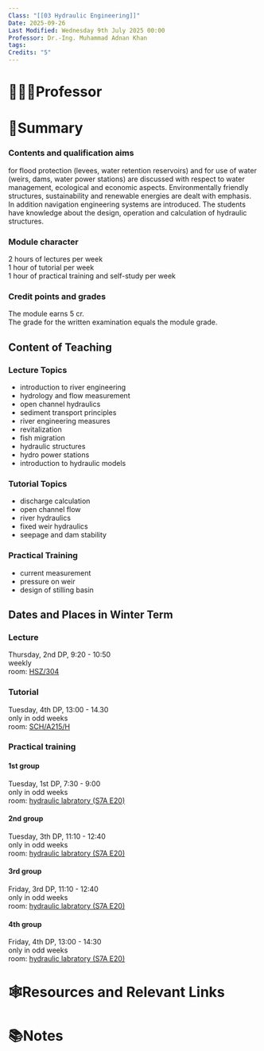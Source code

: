 ```yaml
---
Class: "[[03 Hydraulic Engineering]]"
Date: 2025-09-26
Last Modified: Wednesday 9th July 2025 00:00
Professor: Dr.-Ing. Muhammad Adnan Khan
tags:
Credits: "5"
---
```

# 👨🏽‍🏫Professor


# 📖Summary
### Contents and qualification aims

for flood protection (levees, water retention reservoirs) and for use of water (weirs, dams, water power stations) are discussed with respect to water management, ecological and economic aspects. Environmentally friendly structures, sustainability and renewable energies are dealt with emphasis. In addition navigation engineering systems are introduced. The students have knowledge about the design, operation and calculation of hydraulic structures.

### Module character

2 hours of lectures per week  
1 hour of tutorial per week  
1 hour of practical training and self-study per week
### Credit points and grades

The module earns 5 cr.  
The grade for the written examination equals the module grade.

## Content of Teaching

### Lecture Topics

- introduction to river engineering
- hydrology and flow measurement
- open channel hydraulics
- sediment transport principles
- river engineering measures
- revitalization
- fish migration
- hydraulic structures
- hydro power stations
- introduction to hydraulic models

### Tutorial Topics

- discharge calculation
- open channel flow
- river hydraulics
- fixed weir hydraulics
- seepage and dam stability

### Practical Training

- current measurement
- pressure on weir
- design of stilling basin
## Dates and Places in Winter Term

### Lecture

Thursday, 2nd DP, 9:20 - 10:50  
weekly  
room: [HSZ/304](https://navigator.tu-dresden.de/raum/136103.0040)

### Tutorial

Tuesday, 4th DP, 13:00 - 14.30  
only in odd weeks  
room: [SCH/A215/H](https://navigator.tu-dresden.de/raum/145602.0720)

### Practical training

#### 1st group

Tuesday, 1st DP, 7:30 - 9:00  
only in odd weeks  
room: [hydraulic labratory (S7A E20)](https://navigator.tu-dresden.de/etplan/s7a/00/raum/147900.0100)

#### 2nd group

Tuesday, 3th DP, 11:10 - 12:40  
only in odd weeks  
room: [hydraulic labratory (S7A E20)](https://navigator.tu-dresden.de/etplan/s7a/00/raum/147900.0100)

#### 3rd group

Friday, 3rd DP, 11:10 - 12:40  
only in odd weeks  
room: [hydraulic labratory (S7A E20)](https://navigator.tu-dresden.de/etplan/s7a/00/raum/147900.0100)

#### 4th group

Friday, 4th DP, 13:00 - 14:30  
only in odd weeks  
room: [hydraulic labratory (S7A E20)](https://navigator.tu-dresden.de/etplan/s7a/00/raum/147900.0100)


# 🕸️Resources and Relevant Links


# 📚Notes



